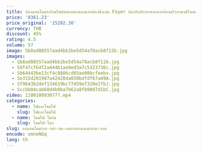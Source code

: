 ```yaml
---
title: ห้องนอนโคมระย้าคริสตัลทองทองแดงแสงห้องนั่งเล่น Foyer ห้องรับประทานอาหารห้องครัวภาษาฝรั่งเศสคํา Country Farmhouse โคมไฟระย้า
price: '8361.23'
price_original: '15202.30'
currency: THB
discount: 45%
rating: 4.5
volume: 57
image: Sb8ad08557aad4bb2be5d54a78acb8f12b.jpg
images:
  - Sb8ad08557aad4bb2be5d54a78acb8f12b.jpg
  - S9f47cf64f2a444b1ae0ed3a7c5323736c.jpg
  - Sb64443be13cf4c9886cd03ae08bcfeebv.jpg
  - Se315d201987a42428da050bdfdf67a49A.jpg
  - Sf9643b2def134619bc77d59ef320e2fbJ.jpg
  - Sccbb04cab60d4b9ba7b62a8fb90d7d1bC.jpg
video: 1100100930777.mp4
categories:
  - name: ไฟและโคมไฟ
    slug: ไฟและโคมไฟ
  - name: โคมไฟ ในร่ม
    slug: โคมไฟ-ในร
slug: องนอนโคมระย-าคร-สต-ลทองทองแดงแสงห-องน
encode: omneNGq
lang: th
---
```

  